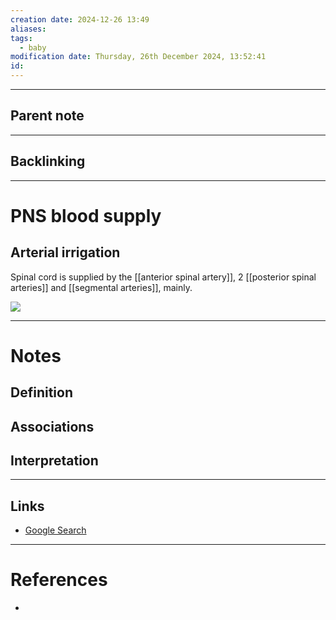 ```yaml
---
creation date: 2024-12-26 13:49
aliases: 
tags:
  - baby
modification date: Thursday, 26th December 2024, 13:52:41
id:
---
```

---

## Parent note
---
## Backlinking


---
# PNS blood supply

## Arterial irrigation

Spinal cord is supplied by the [[anterior spinal artery]], 2 [[posterior spinal arteries]] and [[segmental arteries]], mainly.

![](<2 - Source Material/Masters/attachments/Attachment 68.png>)

---
# Notes

## Definition

## Associations

## Interpretation

---
## Links
- [Google Search](https://www.google.com/search?q=PNS+blood+supply)

---
# References
+ 
